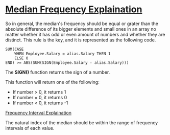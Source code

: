 
# [Median Frequency Explaination](https://leetcode.com/problems/find-median-given-frequency-of-numbers/discuss/102712/Simple-solution-NO-join-ONE-subquery)

So in general, the median's frequency should be equal or grater than the absolute difference of its bigger elements and small ones in an array no matter whether it has odd or even amount of numbers and whether they are distinct. This rule is the key, and it is represented as the following code.

```
SUM(CASE
    WHEN Employee.Salary = alias.Salary THEN 1
    ELSE 0
END) >= ABS(SUM(SIGN(Employee.Salary - alias.Salary)))
```

The **SIGN()** function returns the sign of a number.

This function will return one of the following:
* If number > 0, it returns 1
* If number = 0, it returns 0
* If number < 0, it returns -1


[Frequency Interval Explaination](https://leetcode.com/problems/find-median-given-frequency-of-numbers/discuss/681337/Super-Simple-5-Lines)

The natural index of the median should be within the range of frequency intervals of each value. 


